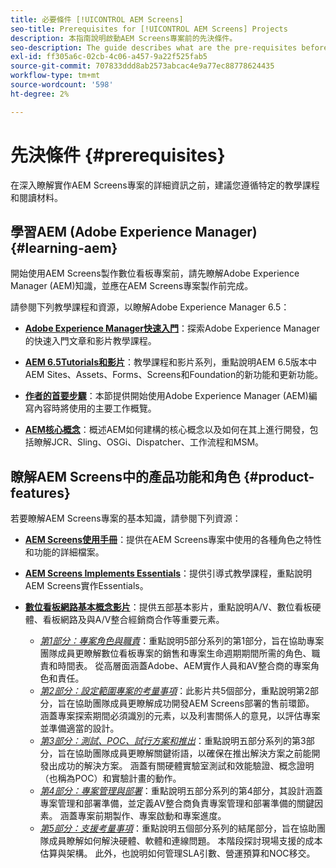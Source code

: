 ```yaml
---
title: 必要條件 [!UICONTROL AEM Screens]
seo-title: Prerequisites for [!UICONTROL AEM Screens] Projects
description: 本指南說明啟動AEM Screens專案前的先決條件。
seo-description: The guide describes what are the pre-requisites before starting an AEM Screens project.
exl-id: ff305a6c-02cb-4c06-a457-9a22f525fab5
source-git-commit: 707833ddd8ab2573abcac4e9a77ec88778624435
workflow-type: tm+mt
source-wordcount: '598'
ht-degree: 2%

---
```


# 先決條件 {#prerequisites}

在深入瞭解實作AEM Screens專案的詳細資訊之前，建議您遵循特定的教學課程和閱讀材料。

## 學習AEM (Adobe Experience Manager) {#learning-aem}

開始使用AEM Screens製作數位看板專案前，請先瞭解Adobe Experience Manager (AEM)知識，並應在AEM Screens專案製作前完成。

請參閱下列教學課程和資源，以瞭解Adobe Experience Manager 6.5：

* **[Adobe Experience Manager快速入門](https://helpx.adobe.com/cn/experience-manager/get-started.html)**：探索Adobe Experience Manager的快速入門文章和影片教學課程。

* **[AEM 6.5Tutorials和影片](https://helpx.adobe.com/experience-manager/kt/index/aem-6-5-videos.html)**：教學課程和影片系列，重點說明AEM 6.5版本中AEM Sites、Assets、Forms、Screens和Foundation的新功能和更新功能。

* **[作者的首要步驟](https://helpx.adobe.com/experience-manager/6-5/sites/authoring/using/first-steps.html)**：本節提供開始使用Adobe Experience Manager (AEM)編寫內容時將使用的主要工作概覽。

* **[AEM核心概念](https://helpx.adobe.com/cn/experience-manager/6-5/sites/developing/using/the-basics.html)**：概述AEM如何建構的核心概念以及如何在其上進行開發，包括瞭解JCR、Sling、OSGi、Dispatcher、工作流程和MSM。

## 瞭解AEM Screens中的產品功能和角色 {#product-features}

若要瞭解AEM Screens專案的基本知識，請參閱下列資源：

* **[AEM Screens使用手冊](https://helpx.adobe.com/cn/experience-manager/6-5/screens/user-guide.html)**：提供在AEM Screens專案中使用的各種角色之特性和功能的詳細檔案。

* **[AEM Screens Implements Essentials](https://experienceleague.adobe.com/?launch=AEM-7a#recommended/solutions/experience-manager)**：提供引導式教學課程，重點說明AEM Screens實作Essentials。

* **[數位看板網路基本概念影片](https://helpx.adobe.com/experience-manager/6-5/screens/user-guide.html?topic=/experience-manager/6-5/screens/morehelp/digital-signage-networks-basics.ug.js)**：提供五部基本影片，重點說明A/V、數位看板硬體、看板網路及與A/V整合經銷商合作等重要元素。
   * *[第1部分：專案角色與職責](https://helpx.adobe.com/experience-manager/6-5/screens/using/project-roles-responsibilities.html)*：重點說明5部分系列的第1部分，旨在協助專案團隊成員更瞭解數位看板專案的銷售和專案生命週期期間所需的角色、職責和時間表。 從高層面涵蓋Adobe、AEM實作人員和AV整合商的專案角色和責任。
   * *[第2部分：設定範圍專案的考量事項](https://helpx.adobe.com/experience-manager/6-5/screens/using/project-considerations.html)*：此影片共5個部分，重點說明第2部分，旨在協助團隊成員更瞭解成功開發AEM Screens部署的售前環節。 涵蓋專案探索期間必須識別的元素，以及利害關係人的意見，以評估專案並準備適當的設計。
   * *[第3部分：測試、POC、試行方案和推出](https://helpx.adobe.com/experience-manager/6-5/screens/using/testing-pocs-pilots-rollouts.html)*：重點說明五部分系列的第3部分，旨在協助團隊成員更瞭解關鍵術語，以確保在推出解決方案之前能開發出成功的解決方案。 涵蓋有關硬體實驗室測試和效能驗證、概念證明（也稱為POC）和實驗計畫的動作。
   * *[第4部分：專案管理與部署](https://helpx.adobe.com/experience-manager/6-5/screens/using/project-management-and-deployment.html)*：重點說明五部分系列的第4部分，其設計涵蓋專案管理和部署準備，並定義AV整合商負責專案管理和部署準備的關鍵因素。 涵蓋專案前期製作、專案啟動和專案進度。
   * *[第5部分：支援考量事項](https://helpx.adobe.com/experience-manager/6-5/screens/using/support-considerations.html)*：重點說明五個部分系列的結尾部分，旨在協助團隊成員瞭解如何解決硬體、軟體和連線問題。 本階段探討現場支援的成本估算與架構。 此外，也說明如何管理SLA引數、營運預算和NOC移交。
